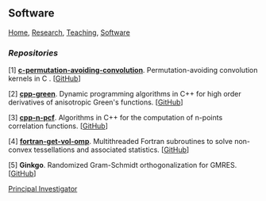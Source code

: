 <p>&nbsp;</p>

## Software

[Home](https://venkovic.github.io), [Research](https://venkovic.github.io/research), [Teaching](https://venkovic.github.io/teaching), [Software](https://venkovic.github.io/software) 

### *Repositories*

[1] <ins>__c-permutation-avoiding-convolution__</ins>. Permutation-avoiding convolution kernels in C . [[GitHub](https://github.com/venkovic/c-permutation-avoiding-convolution)]

[2] <ins>__cpp-green__</ins>. Dynamic programming algorithms in C++ for high order derivatives of anisotropic Green's functions. [[GitHub](https://github.com/venkovic/cpp-green)]

[3] <ins>__cpp-n-pcf__</ins>. Algorithms in C++ for the computation of n-points correlation functions. [[GitHub](https://github.com/venkovic/cpp-n-pcf)]

[4] <ins>__fortran-get-vol-omp__</ins>. Multithreaded Fortran subroutines to solve non-convex tessellations and associated statistics. [[GitHub](https://github.com/venkovic/fortran-get-vol-omp)]

[5] __Ginkgo__. Randomized Gram-Schmidt orthogonalization for GMRES. [[GitHub](https://github.com/ginkgo-project/ginkgo/pull/1930>html)]

<ins>Principal Investigator</ins>
